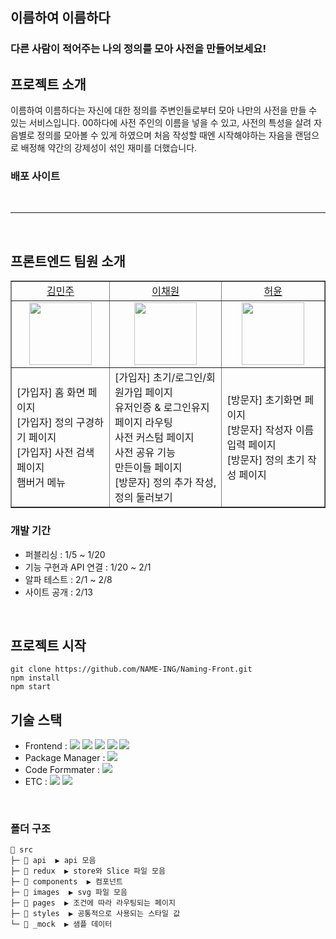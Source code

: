 ## 이름하여 이름하다
### 다른 사람이 적어주는 나의 정의를 모아 사전을 만들어보세요!
## 프로젝트 소개
이름하여 이름하다는 자신에 대한 정의를 주변인들로부터 모아 나만의 사전을 만들 수 있는 서비스입니다.
00하다에 사전 주인의 이름을 넣을 수 있고, 사전의 특성을 살려 자음별로 정의를 모아볼 수 있게 하였으며 
처음 작성할 때엔 시작해야하는 자음을 랜덤으로 배정해 약간의 강제성이 섞인 재미를 더했습니다.

### <a hrefp="https://naming.swygbro.com/">배포 사이트</a>
<br>
<hr>
<br>

## 프론트엔드 팀원 소개

<table border="" cellspacing="0" cellpadding="0" width="100%">
    <tr width="100%">
        <td align="center"><a href= "https://github.com/miinjoo">김민주</a></td>
        <td align="center"><a href= "https://github.com/gchaewon">이채원</a></td>
        <td  align="center"><a href= "https://github.com/yun5581">허윤</a></td>
    </tr>
    <tr width="100%">
         <td  align="center">
             <a href='https://ifh.cc/v-xS27DL' target='_blank'>
                 <img src='https://ifh.cc/g/xS27DL.webp' border='0'width="100px">
                </a>
         </td>
        <td  align="center">
            <a href='https://ifh.cc/v-rjVP2l' target='_blank'>
                <img src='https://ifh.cc/g/rjVP2l.webp' border='0' width="100px">
            </a>
        </td>
        <td  align="center">
            <a href='https://ifh.cc/v-1FKqMW' target='_blank'>
                           <img src='https://ifh.cc/g/1FKqMW.webp' border='0' width="100px">
            </a>
        </td>
    </tr>
    <tr width="100%">
      <td  align="felx-start">
        [가입자] 홈 화면 페이지 <br/> [가입자] 정의 구경하기 페이지 <br/> [가입자] 사전 검색 페이지 <br/> 햄버거 메뉴
        </td>
      <td  align="flex-start">
        [가입자] 초기/로그인/회원가입 페이지 <br/> 유저인증 & 로그인유지 <br/> 페이지 라우팅 
        <br/> 사전 커스텀 페이지  <br/> 사전 공유 기능 <br/> 만든이들 페이지
        <br/> [방문자] 정의 추가 작성, 정의 둘러보기 
       </td>
      <td  align="flex-start">[방문자] 초기화면 페이지 <br/> [방문자] 작성자 이름 입력 페이지 <br/> [방문자] 정의 초기 작성 페이지
        </td>
   </tr>
</table>

### 개발 기간

- 퍼블리싱 : 1/5 ~ 1/20
- 기능 구현과 API 연결 : 1/20 ~ 2/1
- 알파 테스트 : 2/1 ~ 2/8
- 사이트 공개 : 2/13

<br/>

## 프로젝트 시작
```
git clone https://github.com/NAME-ING/Naming-Front.git
npm install
npm start
```

## 기술 스택

- Frontend : <img src="https://img.shields.io/badge/React-61DAFB?style=flat-square&logo=React&logoColor=white"> <img src="https://img.shields.io/badge/Redux-764ABC?style=flat-square&logo=Redux&logoColor=white"> <img src="https://img.shields.io/badge/ReduxToolkit-764ABC?style=flat-square&logo=Redux&logoColor=white"> <img src="https://img.shields.io/badge/ReduxPersist-764ABC?style=flat-square&logo=Redux&logoColor=white"> <img src="https://img.shields.io/badge/styled_components-DB7093?style=flat-square&logo=styled-components&logoColor=white">
- Package Manager : <img src="https://img.shields.io/badge/npm-CB3837?style=flat-square&logo=npm&logoColor=white">
- Code Formmater : <img src="https://img.shields.io/badge/Prettier-F7B93E?style=flat-square&logo=React&logoColor=white">
- ETC :
 <img src="https://img.shields.io/badge/Figma-F24E1E?style=flat-square&logo=Figma&logoColor=white"/> <img src="https://img.shields.io/badge/GitHub-181717?style=flat-square&logo=GitHub&logoColor=white"/> 
</br>

### 폴더 구조

```
📂 src
├─ 📂 api  ▶️ api 모음
├─ 📂 redux  ▶️ store와 Slice 파일 모음
├─ 📂 components  ▶️ 컴포넌트
├─ 📂 images  ▶️ svg 파일 모음
├─ 📂 pages  ▶️ 조건에 따라 라우팅되는 페이지
├─ 📂 styles  ▶️ 공통적으로 사용되는 스타일 값
└─ 📂 _mock  ▶️ 샘플 데이터
```

